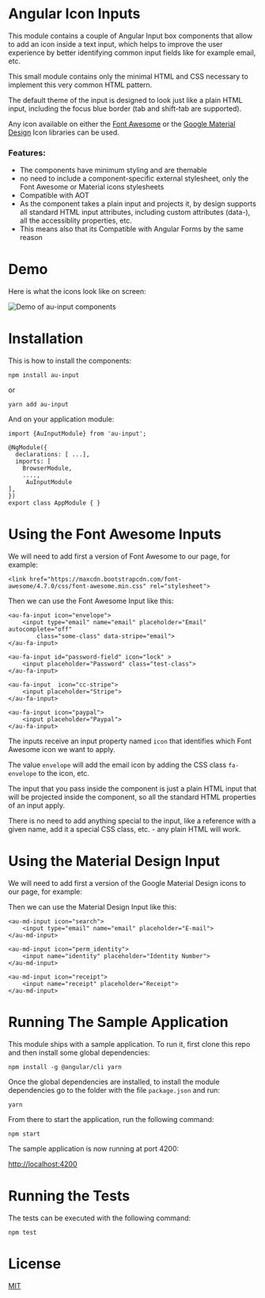 # Angular Icon Inputs 

This module contains a couple of Angular Input box components that allow to add an icon inside a text input, which helps to improve the user experience by better identifying common input fields like for example email, etc.

This small module contains only the minimal HTML and CSS necessary to implement this very common HTML pattern. 

The default theme of the input is designed to look just like a plain HTML input, including the focus blue border (tab and shift-tab are supported).

Any icon available on either the [Font Awesome](http://fontawesome.io) or the [Google Material Design](https://material.io/icons/) Icon libraries can be used.

### Features:

- The components have minimum styling and are themable 
- no need to include a component-specific external stylesheet, only the Font Awesome or Material icons stylesheets
- Compatible with AOT
- As the component takes a plain input and projects it, by design supports all standard HTML input attributes, including custom attributes (data-), all the accessiblity properties, etc.
- This means also that its Compatible with Angular Forms by the same reason

# Demo 
Here is what the icons look like on screen:

![Demo of au-input components](https://raw.githubusercontent.com/angular-university/au-input/master/images/icons-demo.png)


# Installation

This is how to install the components:

    npm install au-input

or 

    yarn add au-input

And on your application module:

    import {AuInputModule} from 'au-input';

    @NgModule({
      declarations: [ ...],
      imports: [
        BrowserModule,
        ....,
         AuInputModule
    ],
    })
    export class AppModule { }


# Using the Font Awesome Inputs

We will need to add first a version of Font Awesome to our page, for example:

    <link href="https://maxcdn.bootstrapcdn.com/font-awesome/4.7.0/css/font-awesome.min.css" rel="stylesheet">

Then we can use the Font Awesome Input like this:

    <au-fa-input icon="envelope">
        <input type="email" name="email" placeholder="Email" autocomplete="off" 
            class="some-class" data-stripe="email">
    </au-fa-input>

    <au-fa-input id="password-field" icon="lock" >
        <input placeholder="Password" class="test-class">
    </au-fa-input>

    <au-fa-input  icon="cc-stripe">
        <input placeholder="Stripe">
    </au-fa-input>

    <au-fa-input icon="paypal">
        <input placeholder="Paypal">
    </au-fa-input>

The inputs receive an input property named `icon` that identifies which Font Awesome icon we want to apply. 

The value `envelope` will add the email icon by adding the CSS class `fa-envelope` to the icon, etc.

The input that you pass inside the component is just a plain HTML input that will be projected inside the component, so all the standard HTML properties of an input apply. 

There is no need to add anything special to the input, like a reference with a given name, add it a special CSS class, etc.  - any plain HTML will work.


# Using the Material Design Input

We will need to add first a version of the Google Material Design icons to our page, for example:

<link href="https://fonts.googleapis.com/icon?family=Material+Icons" rel="stylesheet">

Then we can use the Material Design Input like this:

    <au-md-input icon="search">
        <input type="email" name="email" placeholder="E-mail">
    </au-md-input>

    <au-md-input icon="perm_identity">
        <input name="identity" placeholder="Identity Number">
    </au-md-input>

    <au-md-input icon="receipt">
        <input name="receipt" placeholder="Receipt">
    </au-md-input>
        

# Running The Sample Application

This module ships with a sample application. To run it, first clone this repo and then install some global dependencies:

    npm install -g @angular/cli yarn

Once the global dependencies are installed, to install the module dependencies go to the folder with the file `package.json` and run:

    yarn

From there to start the application, run the following command:

    npm start

The sample application is now running at port 4200:

[http://localhost:4200](http://localhost:4200)

# Running the Tests 

The tests can be executed with the following command:

    npm test

# License 

[MIT](https://opensource.org/licenses/MIT)





